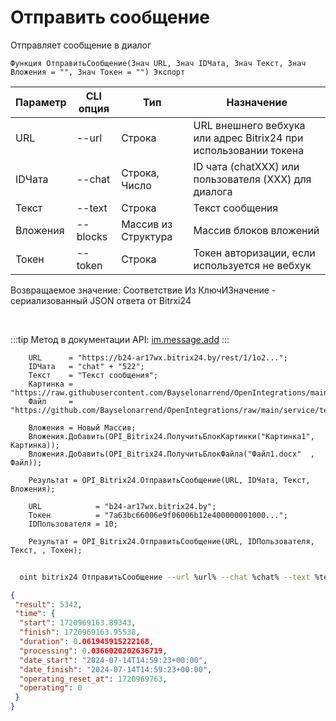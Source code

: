 ﻿---
sidebar_position: 1
---

# Отправить сообщение
 Отправляет сообщение в диалог



`Функция ОтправитьСообщение(Знач URL, Знач IDЧата, Знач Текст, Знач Вложения = "", Знач Токен = "") Экспорт`

  | Параметр | CLI опция | Тип | Назначение |
  |-|-|-|-|
  | URL | --url | Строка | URL внешнего вебхука или адрес Bitrix24 при использовании токена |
  | IDЧата | --chat | Строка, Число | ID чата (chatXXX) или пользователя (XXX) для диалога |
  | Текст | --text | Строка | Текст сообщения |
  | Вложения | --blocks | Массив из Структура | Массив блоков вложений |
  | Токен | --token | Строка | Токен авторизации, если используется не вебхук |

  
  Возвращаемое значение:   Соответствие Из КлючИЗначение - сериализованный JSON ответа от Bitrxi24

<br/>

:::tip
Метод в документации API: [im.message.add](https://dev.1c-bitrix.ru/learning/course/?COURSE_ID=93&LESSON_ID=12115)
:::
<br/>


```bsl title="Пример кода"
    URL      = "https://b24-ar17wx.bitrix24.by/rest/1/1o2...";
    IDЧата   = "chat" + "522";
    Текст    = "Текст сообщения";
    Картинка = "https://raw.githubusercontent.com/Bayselonarrend/OpenIntegrations/main/service/test_data/picture.jpg";
    Файл     = "https://github.com/Bayselonarrend/OpenIntegrations/raw/main/service/test_data/document.docx";

    Вложения = Новый Массив;
    Вложения.Добавить(OPI_Bitrix24.ПолучитьБлокКартинки("Картинка1", Картинка));
    Вложения.Добавить(OPI_Bitrix24.ПолучитьБлокФайла("Файл1.docx"  , Файл));

    Результат = OPI_Bitrix24.ОтправитьСообщение(URL, IDЧата, Текст, Вложения);

    URL            = "b24-ar17wx.bitrix24.by";
    Токен          = "7a63bc66006e9f06006b12e400000001000...";
    IDПользователя = 10;

    Результат = OPI_Bitrix24.ОтправитьСообщение(URL, IDПользователя, Текст, , Токен);
```



```sh title="Пример команды CLI"
    
  oint bitrix24 ОтправитьСообщение --url %url% --chat %chat% --text %text% --blocks %blocks% --token %token%

```

```json title="Результат"
{
 "result": 5342,
 "time": {
  "start": 1720969163.89343,
  "finish": 1720969163.95538,
  "duration": 0.061945915222168,
  "processing": 0.0366020202636719,
  "date_start": "2024-07-14T14:59:23+00:00",
  "date_finish": "2024-07-14T14:59:23+00:00",
  "operating_reset_at": 1720969763,
  "operating": 0
 }
}
```
